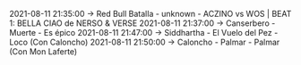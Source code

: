 2021-08-11 21:35:00 -> Red Bull Batalla - unknown - ACZINO vs WOS | BEAT 1: BELLA CIAO de NERSO & VERSE
2021-08-11 21:37:00 -> Canserbero - Muerte - Es épico
2021-08-11 21:47:00 -> Siddhartha - El Vuelo del Pez - Loco (Con Caloncho)
2021-08-11 21:50:00 -> Caloncho - Palmar - Palmar (Con Mon Laferte)
